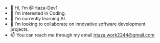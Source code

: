 - 👋 Hi, I’m @Irtaza-Dev1
- 👀 I’m interested in Coding.
- 🌱 I’m currently learning AI.
- 💞️ I’m looking to collaborate on innovative software development projects.
- 📫 You can reach me through my email irtaza.work2244@gmail.com


<!---
Irtaza-Dev1/Irtaza-Dev1 is a ✨ special ✨ repository because its `README.md` (this file) appears on your GitHub profile.
You can click the Preview link to take a look at your changes.
--->
